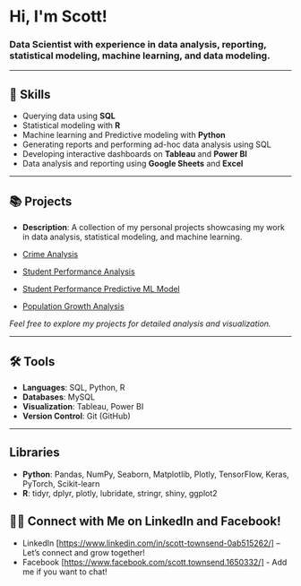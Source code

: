 # Hi, I'm Scott!
### Data Scientist with experience in data analysis, reporting, statistical modeling, machine learning, and data modeling.

---

## 💼 Skills
- Querying data using **SQL**
- Statistical modeling with **R**
- Machine learning and Predictive modeling with **Python**
- Generating reports and performing ad-hoc data analysis using SQL
- Developing interactive dashboards on **Tableau** and **Power BI**
- Data analysis and reporting using **Google Sheets** and **Excel**

---

## 📚 Projects
- **Description**: A collection of my personal projects showcasing my work in data analysis, statistical modeling, and machine learning.  

- [Crime Analysis](https://github.com/scotty369/Personal----Projects/blob/main/README.md)
- [Student Performance Analysis](https://github.com/scotty369/DS350_FA24_Townsend_Scott/blob/master/week_14/Semester%20Project.html.md)
- [Student Performance Predictive ML Model](https://colab.research.google.com/drive/1romN7rSYlLUdeQDgiWT-y3XRiqSOpjlc)
- [Population Growth Analysis](https://github.com/scotty369/DS350_FA24_Townsend_Scott/blob/master/week_09/W09%20Task%20-%20Data%20Search.html.md)

*Feel free to explore my projects for detailed analysis and visualization.*

---

## 🛠️ Tools
- **Languages**: SQL, Python, R
- **Databases**: MySQL
- **Visualization**: Tableau, Power BI
- **Version Control**: Git (GitHub)

---

## Libraries
- **Python**: Pandas, NumPy, Seaborn, Matplotlib, Plotly, TensorFlow, Keras, PyTorch, Scikit-learn
- **R**: tidyr, dplyr, plotly, lubridate, stringr, shiny, ggplot2


## 👋🏻 Connect with Me on LinkedIn and Facebook!
- LinkedIn [https://www.linkedin.com/in/scott-townsend-0ab515262/] – Let’s connect and grow together!
- Facebook [https://www.facebook.com/scott.townsend.1650332/] - Add me if you want to chat!

